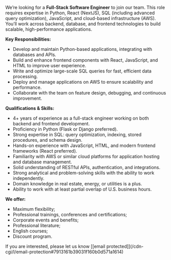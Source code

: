 We’re looking for a **Full-Stack Software Engineer** to join our team. This
role requires expertise in Python, React (NextJS), SQL (including advanced
query optimization), JavaScript, and cloud-based infrastructure (AWS). You’ll
work across backend, database, and frontend technologies to build scalable,
high-performance applications.

**Key Responsibilities:**

  * Develop and maintain Python-based applications, integrating with databases and APIs.
  * Build and enhance frontend components with React, JavaScript, and HTML to improve user experience.
  * Write and optimize large-scale SQL queries for fast, efficient data processing.
  * Deploy and manage applications on AWS to ensure scalability and performance.
  * Collaborate with the team on feature design, debugging, and continuous improvement.

**Qualifications & Skills:**

  * 4+ years of experience as a full-stack engineer working on both backend and frontend development.
  * Proficiency in Python (Flask or Django preferred).
  * Strong expertise in SQL: query optimization, indexing, stored procedures, and schema design.
  * Hands-on experience with JavaScript, HTML, and modern frontend frameworks (React preferred).
  * Familiarity with AWS or similar cloud platforms for application hosting and database management.
  * Solid understanding of RESTful APIs, authentication, and integrations.
  * Strong analytical and problem-solving skills with the ability to work independently.
  * Domain knowledge in real estate, energy, or utilities is a plus.
  * Ability to work with at least partial overlap of U.S. business hours.

**We offer:**

  * Maximum flexibility;
  * Professional trainings, conferences and certifications;
  * Corporate events and benefits;
  * Professional literature;
  * English courses;
  * Discount program.

If you are interested, please let us know [[email protected]](/cdn-
cgi/l/email-protection#7913161b39031f160b0d571a1614)